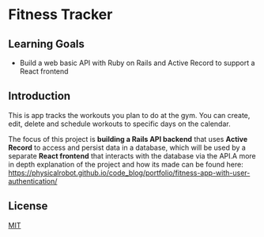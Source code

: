 # Fitness Tracker

## Learning Goals

- Build a web basic API with Ruby on Rails and Active Record to support a React
  frontend

## Introduction

This is app tracks the workouts you plan to do at the gym. You can create, edit, delete and schedule workouts to specific days on the calendar.

The focus of this project is **building a Rails API backend** that uses
**Active Record** to access and persist data in a database, which will be used
by a separate **React frontend** that interacts with the database via the API.A more in depth explanation of the project and how its made can be found here: https://physicalrobot.github.io/code_blog/portfolio/fitness-app-with-user-authentication/


## License
[MIT](https://choosealicense.com/licenses/mit/)
